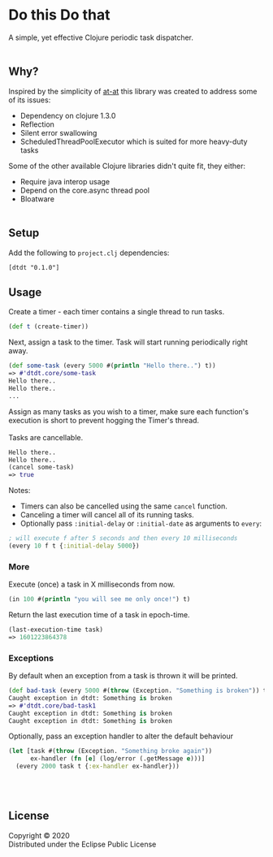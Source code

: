 # Do this Do that
A simple, yet effective Clojure periodic task dispatcher.
<br><br>
## Why?
Inspired by the simplicity of [at-at](https://github.com/overtone/at-at) this library was created to address some of its issues:
* Dependency on clojure 1.3.0
* Reflection
* Silent error swallowing
* ScheduledThreadPoolExecutor which is suited for more heavy-duty tasks

Some of the other available Clojure libraries didn't quite fit, they either:
* Require java interop usage
* Depend on the core.async thread pool
* Bloatware
<br><br>
## Setup
Add the following to `project.clj` dependencies:
```
[dtdt "0.1.0"]
```

## Usage
Create a timer - each timer contains a single thread to run tasks.
```clojure
(def t (create-timer))
```
Next, assign a task to the timer. Task will start running periodically right away.
```clojure
(def some-task (every 5000 #(println "Hello there..") t))
=> #'dtdt.core/some-task
Hello there..
Hello there..
...
```

Assign as many tasks as you wish to a timer, make sure each function's execution is short to prevent hogging the Timer's thread.
<br><br>
Tasks are cancellable.
```clojure
Hello there..
Hello there..
(cancel some-task)
=> true
```
Notes:
* Timers can also be cancelled using the same `cancel` function.
* Canceling a timer will cancel all of its running tasks.
* Optionally pass `:initial-delay` or `:initial-date` as arguments to `every`:
```clojure
; will execute f after 5 seconds and then every 10 milliseconds
(every 10 f t {:initial-delay 5000})
```


### More 
Execute (once) a task in X milliseconds from now.
```clojure
(in 100 #(println "you will see me only once!") t)
```


Return the last execution time of a task in epoch-time.
```clojure
(last-execution-time task)
=> 1601223864378
```
### Exceptions
By default when an exception from a task is thrown it will be printed.
```clojure
(def bad-task (every 5000 #(throw (Exception. "Something is broken")) t))
Caught exception in dtdt: Something is broken
=> #'dtdt.core/bad-task1
Caught exception in dtdt: Something is broken
Caught exception in dtdt: Something is broken
```

Optionally, pass an exception handler to alter the default behaviour
```clojure
(let [task #(throw (Exception. "Something broke again"))
      ex-handler (fn [e] (log/error (.getMessage e)))] 
  (every 2000 task t {:ex-handler ex-handler}))
```

<br><br>

## License

Copyright © 2020<br>
Distributed under the  Eclipse Public License
